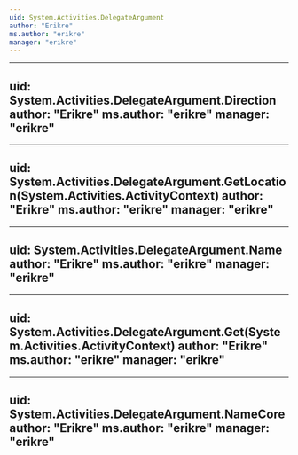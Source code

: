 ```yaml
---
uid: System.Activities.DelegateArgument
author: "Erikre"
ms.author: "erikre"
manager: "erikre"
---
```


---
uid: System.Activities.DelegateArgument.Direction
author: "Erikre"
ms.author: "erikre"
manager: "erikre"
---

---
uid: System.Activities.DelegateArgument.GetLocation(System.Activities.ActivityContext)
author: "Erikre"
ms.author: "erikre"
manager: "erikre"
---

---
uid: System.Activities.DelegateArgument.Name
author: "Erikre"
ms.author: "erikre"
manager: "erikre"
---

---
uid: System.Activities.DelegateArgument.Get(System.Activities.ActivityContext)
author: "Erikre"
ms.author: "erikre"
manager: "erikre"
---

---
uid: System.Activities.DelegateArgument.NameCore
author: "Erikre"
ms.author: "erikre"
manager: "erikre"
---
